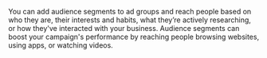 You can add audience segments to ad groups and reach people based on who they are, their interests and habits, what they’re actively researching, or how they've interacted with your business. Audience segments can boost your campaign's performance by reaching people browsing websites, using apps, or watching videos.